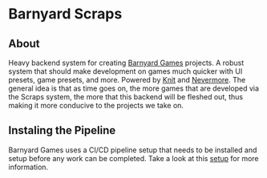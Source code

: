 # Barnyard Scraps
## About
Heavy backend system for creating [Barnyard Games](https://www.roblox.com/groups/11323634/Barnyard-Games#!/about) projects. A robust system that should make development on games much quicker with UI presets, game presets, and more. Powered by [Knit](https://github.com/Sleitnick/Knit) and [Nevermore](https://github.com/Quenty/NevermoreEngine). The general idea is that as time goes on, the more games that are developed via the Scraps system, the more that this backend will be fleshed out, thus making it more conducive to the projects we take on.

## Instaling the Pipeline
Barnyard Games uses a CI/CD pipeline setup that needs to be installed and setup before any work can be completed. Take a look at this [setup](https://www.youtube.com/watch?v=sEnNjNakXT8) for more information.
